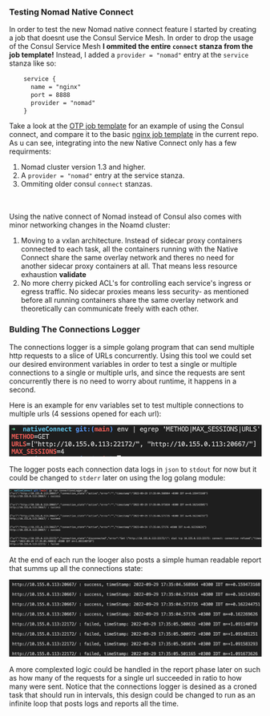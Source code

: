 ### Testing Nomad Native Connect 

In order to test the new Nomad native connect feature I started by creating a job that doesnt use the Consul Service Mesh. In order to drop the usage of the Consul Service Mesh **I ommited  the entire `connect` stanza from the job template!** Instead, I added a `provider = "nomad"` entry at the `service` stanza like so:

```hcl
    service {
      name = "nginx"
      port = 8888
      provider = "nomad"
    }
```
Take a look at the [OTP job template](https://github.com/trigovision/store_deployment/blob/master/templates/services/otp/app.nomad.tpl) for an example of using the Consul connect, and compare it to the basic [nginx job template](https://github.com/oavner/nativeConnect/blob/main/app.nomad) in the current repo. As u can see, integrating into the new Native Connect only has a few requirments:
1. Nomad cluster version 1.3 and higher.
2. A `provider = "nomad"` entry at the service stanza.
3. Ommiting older consul `connect` stanzas.<br/><br/><br/>

Using the native connect of Nomad instead of Consul also comes with minor networking changes in the Noamd cluster:
1. Moving to a vxlan architecture. Instead of sidecar proxy containers connected to each task, all the containers running with the Native Connect share the same overlay network and theres no need for another sidecar proxy containers at all. That means less resource exhaustion **validate**
2. No more cherry picked ACL's for controlling each service's ingress or egress traffic. No sidecar proxies means less security- as mentioned before all running containers share the same overlay network and theoretically can communicate freely with each other.

### Bulding The Connections Logger
The connections logger is a simple golang program that can send multiple http requests to a slice of URLs concurrently. Using this tool we could set our desired environment variables in order to test a single or multiple connections to a single or multiple urls, and since the requests are sent concurrently there is no need to worry about runtime, it happens in a second.

Here is an example for env variables set to test multiple connections to multiple urls (4 sessions opened for each url): 

![Environment variables that make the connection logger check multiple connections to mutiple urls concurrently](/images/env_vars.png)


The logger posts each connection data logs in `json` to `stdout` for now but it could be changed to `stderr` later on using the log golang module:

![Connections logger log output format](/images/log.png)


At the end of each run the looger also posts a simple human readable report that summs up all the connections state:

![A report the connection logger prints at the end of each run](/images/report.png)

A more complexted logic could be handled in the report phase later on such as how many of the requests for a single url succeeded in ratio to how many were sent. Notice that the connections logger is desined as a croned task that should run in intervals, this design could be changed to run as an infinite loop that posts logs and reports all the time.

